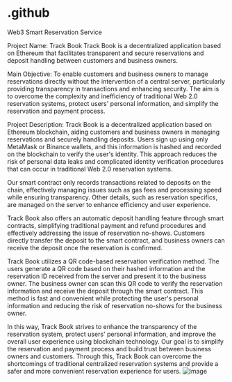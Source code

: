 # .github
Web3 Smart Reservation Service

Project Name: Track Book
Track Book is a decentralized application based on Ethereum that facilitates transparent and secure reservations and deposit handling between customers and business owners.

Main Objective: To enable customers and business owners to manage reservations directly without the intervention of a central server, particularly providing transparency in transactions and enhancing security. The aim is to overcome the complexity and inefficiency of traditional Web 2.0 reservation systems, protect users' personal information, and simplify the reservation and payment process.

Project Description:
Track Book is a decentralized application based on Ethereum blockchain, aiding customers and business owners in managing reservations and securely handling deposits. Users sign up using only MetaMask or Binance wallets, and this information is hashed and recorded on the blockchain to verify the user's identity. This approach reduces the risk of personal data leaks and complicated identity verification procedures that can occur in traditional Web 2.0 reservation systems.

Our smart contract only records transactions related to deposits on the chain, effectively managing issues such as gas fees and processing speed while ensuring transparency. Other details, such as reservation specifics, are managed on the server to enhance efficiency and user experience.

Track Book also offers an automatic deposit handling feature through smart contracts, simplifying traditional payment and refund procedures and effectively addressing the issue of reservation no-shows. Customers directly transfer the deposit to the smart contract, and business owners can receive the deposit once the reservation is confirmed.

Track Book utilizes a QR code-based reservation verification method. The users generate a QR code based on their hashed information and the reservation ID received from the server and present it to the business owner. The business owner can scan this QR code to verify the reservation information and receive the deposit through the smart contract. This method is fast and convenient while protecting the user's personal information and reducing the risk of reservation no-shows for the business owner.

In this way, Track Book strives to enhance the transparency of the reservation system, protect users' personal information, and improve the overall user experience using blockchain technology. Our goal is to simplify the reservation and payment process and build trust between business owners and customers. Through this, Track Book can overcome the shortcomings of traditional centralized reservation systems and provide a safer and more convenient reservation experience for users.
![image](https://github.com/Smart-Reservation/.github/assets/127087166/a2800ca7-d783-45a6-8a6c-497d28f83494)

